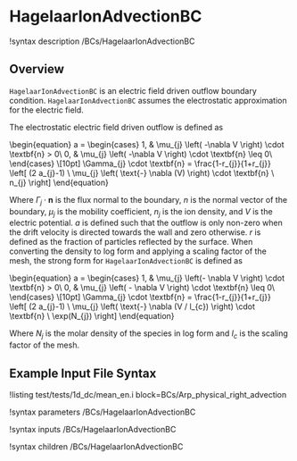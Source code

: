 # HagelaarIonAdvectionBC

!syntax description /BCs/HagelaarIonAdvectionBC

## Overview

`HagelaarIonAdvectionBC` is an electric field driven outflow boundary condition.
`HagelaarIonAdvectionBC` assumes the electrostatic approximation for the electric field.

The electrostatic electric field driven outflow is defined as

\begin{equation}
a =
\begin{cases}
1, & \mu_{j} \left( -\nabla V \right) \cdot \textbf{n} > 0\\
0, & \mu_{j} \left( -\nabla V \right) \cdot \textbf{n} \leq 0\\
\end{cases} \\[10pt]
\Gamma_{j} \cdot \textbf{n} = \frac{1-r_{j}}{1+r_{j}} \left[ (2 a_{j}-1) \ \mu_{j}
\left( 
 \text{-} \nabla (V) 
\right)
\cdot \textbf{n} \ n_{j} \right]
\end{equation}

Where $\Gamma_j \cdot \textbf{n}$ is the flux normal to the boundary, $n$ is the normal vector of the boundary,
$\mu_{j}$ is the mobility coefficient, $n_{j}$ is the ion density, and $V$ is
the electric potential. $a$ is defined such that the outflow is only non-zero when the drift velocity is directed towards the wall and zero otherwise. $r$ is defined as the fraction of particles reflected by the surface. When converting the density to log form and applying a scaling factor of the mesh, the strong form for `HagelaarIonAdvectionBC` is defined as

\begin{equation}
a =
\begin{cases}
1, & \mu_{j} \left(- \nabla V \right) \cdot \textbf{n} > 0\\
0, & \mu_{j} \left( - \nabla V \right) \cdot \textbf{n} \leq 0\\
\end{cases} \\[10pt]
\Gamma_{j} \cdot \textbf{n} = \frac{1-r_{j}}{1+r_{j}} \left[ (2 a_{j}-1) \ \mu_{j} 
\left( 
\text{-} \nabla (V / l_{c})
\right)
 \cdot \textbf{n} \ \exp(N_{j}) \right]
\end{equation}

Where $N_{j}$ is the molar density of the species in log form and
$l_{c}$ is the scaling factor of the mesh.

## Example Input File Syntax

!listing test/tests/1d_dc/mean_en.i block=BCs/Arp_physical_right_advection

!syntax parameters /BCs/HagelaarIonAdvectionBC

!syntax inputs /BCs/HagelaarIonAdvectionBC

!syntax children /BCs/HagelaarIonAdvectionBC
